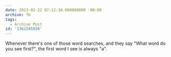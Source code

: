 ```yaml
---
date: 2013-02-22 07:12:10.000000000 -08:00
archive: fb
tags: 
  - Archive Post
id: '1361545930'
---
```


Whenever there's one of those word searches, and they say "What word do you see first?", the first word I see is always "a".
